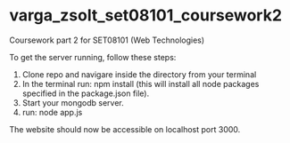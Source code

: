 # varga_zsolt_set08101_coursework2
Coursework part 2 for SET08101 (Web Technologies)

To get the server running, follow these steps:
  1. Clone repo and navigare inside the directory from your terminal
  2. In the terminal run: npm install (this will install all node packages
    specified in the package.json file).
  3. Start your mongodb server.
  4. run: node app.js

The website should now be accessible on localhost port 3000.
